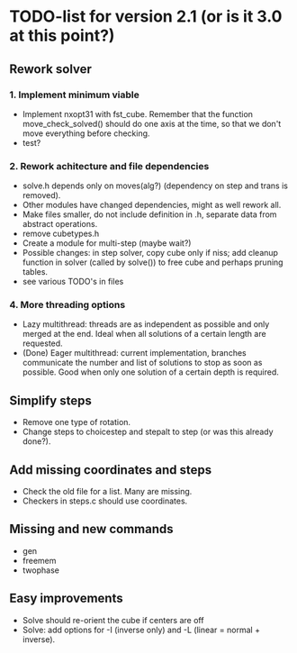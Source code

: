 # TODO-list for version 2.1 (or is it 3.0 at this point?)

## Rework solver

### 1. Implement minimum viable

* Implement nxopt31 with fst_cube. Remember that the function
  move_check_solved() should do one axis at the time, so that we don't move
  everything before checking.
* test?

### 2. Rework achitecture and file dependencies

* solve.h depends only on moves(alg?) (dependency on step and trans is removed).
* Other modules have changed dependencies, might as well rework all.
* Make files smaller, do not include definition in .h, separate
data from abstract operations.
* remove cubetypes.h
* Create a module for multi-step (maybe wait?)
* Possible changes: in step solver, copy cube only if niss; add cleanup function
in solver (called by solve()) to free cube and perhaps pruning tables.
* see various TODO's in files

### 4. More threading options

* Lazy multithread: threads are as independent as possible and only
merged at the end. Ideal when all solutions of a certain length are requested.
* (Done) Eager multithread: current implementation, branches communicate the
number and list of solutions to stop as soon as possible. Good when only one
solution of a certain depth is required.

## Simplify steps

* Remove one type of rotation.
* Change steps to choicestep and stepalt to step (or was this already done?).

## Add missing coordinates and steps

* Check the old file for a list. Many are missing.
* Checkers in steps.c should use coordinates.

## Missing and new commands

* gen
* freemem
* twophase

## Easy improvements

* Solve should re-orient the cube if centers are off
* Solve: add options for -I (inverse only) and -L (linear = normal + inverse).
